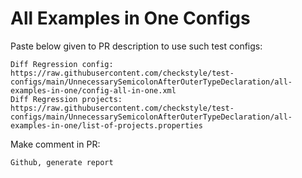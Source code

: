 # All Examples in One Configs
Paste below given to PR description to use such test configs:
```
Diff Regression config: https://raw.githubusercontent.com/checkstyle/test-configs/main/UnnecessarySemicolonAfterOuterTypeDeclaration/all-examples-in-one/config-all-in-one.xml
Diff Regression projects: https://raw.githubusercontent.com/checkstyle/test-configs/main/UnnecessarySemicolonAfterOuterTypeDeclaration/all-examples-in-one/list-of-projects.properties
```
Make comment in PR:
```
Github, generate report
```

